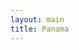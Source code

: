 ```yaml
---
layout: main
title: Panama
---
```


<script src="{{ site.baseurl }}/js/lib/d3.min.js"></script>
<script src="{{ site.baseurl }}/src/pty.js"></script>

<div class="col-md-12">
<div id="example04" class="example"></div>
</div>
</div>


<script>

    d3.json('{{ site.baseurl }}/data/A.json', function(error, data) {

        if (error) { return error; }

        var width = 600,
        height = 400;

    var chart01 = pty.chart.network()
        .width(width)
        .height(height)
        .nodeRadius(15)
        .onClick(function(d) {

            d.isclick = false;

            var dataurl = "../data/"+d.id+".json";


            d3.json(dataurl, function(error, data) {

                if (!error) {

                var olddata = d3.select('div#example04').data()[0];

                olddata.nodes = olddata.nodes.concat(data.nodes);
                olddata.links = olddata.links.concat(data.links);

                d3.select('div#example04')
                    .data([olddata])
                    .call(chart01);}
            });
        })
        .nodeClass(function(d) { return d.type; });

        d3.select('div#example04').data([data]).call(chart01);
    });

</script>
</body>